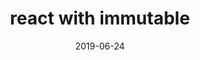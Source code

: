 ---
title: "react with immutable"
date: "2019-06-24"
layout: post
draft: false
path: "/posts/react-with-immutable"
category: ""
tags:
  - 
description: ""
---
